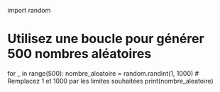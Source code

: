 import random

# Utilisez une boucle pour générer 500 nombres aléatoires
for _ in range(500):
    nombre_aleatoire = random.randint(1, 1000)  # Remplacez 1 et 1000 par les limites souhaitées
    print(nombre_aleatoire)
